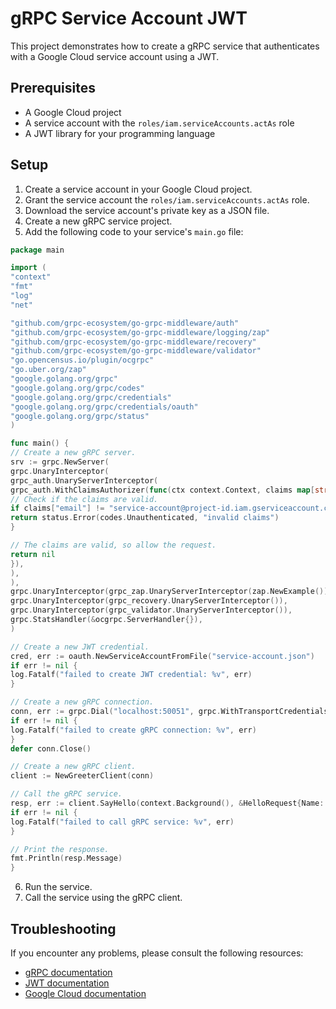 # gRPC Service Account JWT

This project demonstrates how to create a gRPC service that authenticates with a Google Cloud service account using a JWT.

## Prerequisites

- A Google Cloud project
- A service account with the `roles/iam.serviceAccounts.actAs` role
- A JWT library for your programming language

## Setup

1. Create a service account in your Google Cloud project.
2. Grant the service account the `roles/iam.serviceAccounts.actAs` role.
3. Download the service account's private key as a JSON file.
4. Create a new gRPC service project.
5. Add the following code to your service's `main.go` file:

```go
package main

import (
"context"
"fmt"
"log"
"net"

"github.com/grpc-ecosystem/go-grpc-middleware/auth"
"github.com/grpc-ecosystem/go-grpc-middleware/logging/zap"
"github.com/grpc-ecosystem/go-grpc-middleware/recovery"
"github.com/grpc-ecosystem/go-grpc-middleware/validator"
"go.opencensus.io/plugin/ocgrpc"
"go.uber.org/zap"
"google.golang.org/grpc"
"google.golang.org/grpc/codes"
"google.golang.org/grpc/credentials"
"google.golang.org/grpc/credentials/oauth"
"google.golang.org/grpc/status"
)

func main() {
// Create a new gRPC server.
srv := grpc.NewServer(
grpc.UnaryInterceptor(
grpc_auth.UnaryServerInterceptor(
grpc_auth.WithClaimsAuthorizer(func(ctx context.Context, claims map[string]interface{}) error {
// Check if the claims are valid.
if claims["email"] != "service-account@project-id.iam.gserviceaccount.com" {
return status.Error(codes.Unauthenticated, "invalid claims")
}

// The claims are valid, so allow the request.
return nil
}),
),
),
grpc.UnaryInterceptor(grpc_zap.UnaryServerInterceptor(zap.NewExample())),
grpc.UnaryInterceptor(grpc_recovery.UnaryServerInterceptor()),
grpc.UnaryInterceptor(grpc_validator.UnaryServerInterceptor()),
grpc.StatsHandler(&ocgrpc.ServerHandler{}),
)

// Create a new JWT credential.
cred, err := oauth.NewServiceAccountFromFile("service-account.json")
if err != nil {
log.Fatalf("failed to create JWT credential: %v", err)
}

// Create a new gRPC connection.
conn, err := grpc.Dial("localhost:50051", grpc.WithTransportCredentials(credentials.NewTLS(nil)), grpc.WithPerRPCCredentials(cred))
if err != nil {
log.Fatalf("failed to create gRPC connection: %v", err)
}
defer conn.Close()

// Create a new gRPC client.
client := NewGreeterClient(conn)

// Call the gRPC service.
resp, err := client.SayHello(context.Background(), &HelloRequest{Name: "World"})
if err != nil {
log.Fatalf("failed to call gRPC service: %v", err)
}

// Print the response.
fmt.Println(resp.Message)
}
```

6. Run the service.
7. Call the service using the gRPC client.

## Troubleshooting

If you encounter any problems, please consult the following resources:

- [gRPC documentation](https://grpc.io/docs/)
- [JWT documentation](https://jwt.io/)
- [Google Cloud documentation](https://cloud.google.com/)